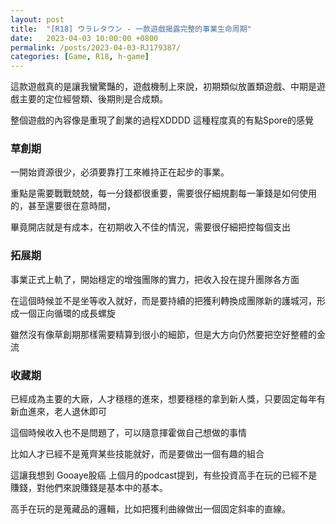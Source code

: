 ```yaml
---
layout: post
title:  "[R18] ウラレタウン - 一款遊戲揭露完整的事業生命周期"
date:   2023-04-03 10:00:00 +0800
permalink: /posts/2023-04-03-RJ179387/
categories: [Game, R18, h-game]
---
```


這款遊戲真的是讓我蠻驚豔的，遊戲機制上來說，初期類似放置類遊戲、中期是遊戲主要的定位經營類、後期則是合成類。

整個遊戲的內容像是重現了創業的過程XDDDD  這種程度真的有點Spore的感覺

### 草創期
一開始資源很少，必須要靠打工來維持正在起步的事業。

重點是需要戰戰兢兢，每一分錢都很重要，需要很仔細規劃每一筆錢是如何使用的，甚至還要很在意時間，

畢竟開店就是有成本，在初期收入不佳的情況，需要很仔細把控每個支出


### 拓展期
事業正式上軌了，開始穩定的增強團隊的實力，把收入投在提升團隊各方面

在這個時候並不是坐等收入就好，而是要持續的把獲利轉換成團隊新的護城河，形成一個正向循環的成長螺旋

雖然沒有像草創期那樣需要精算到很小的細節，但是大方向仍然要把空好整體的金流


### 收藏期
已經成為主要的大廠，人才穩穩的進來，想要穩穩的拿到新人獎，只要固定每年有新血進來，老人退休即可

這個時候收入也不是問題了，可以隨意揮霍做自己想做的事情

比如人才已經不是蒐齊某些技能就好，而是要做出一個有趣的組合

這讓我想到 Gooaye股癌 上個月的podcast提到，有些投資高手在玩的已經不是賺錢，對他們來說賺錢是基本中的基本。

高手在玩的是蒐藏品的邏輯，比如把獲利曲線做出一個固定斜率的直線。